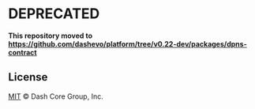 # DEPRECATED

**This repository moved to https://github.com/dashevo/platform/tree/v0.22-dev/packages/dpns-contract**

## License

[MIT](LICENSE) &copy; Dash Core Group, Inc.
